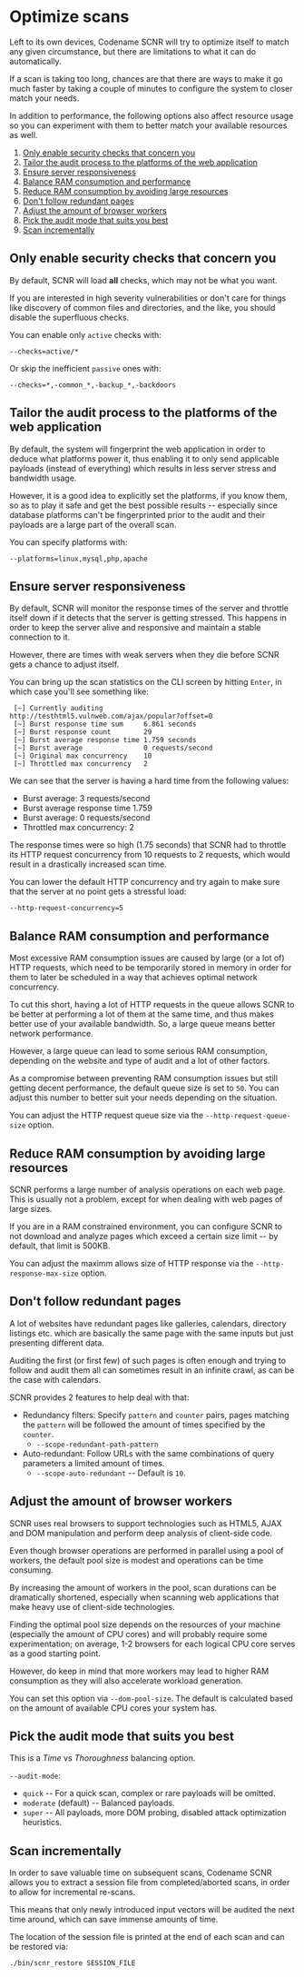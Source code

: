 # Optimize scans

Left to its own devices, Codename SCNR will try to optimize itself to match any given
circumstance, but there are limitations to what it can do automatically.

If a scan is taking too long, chances are that there are ways to make it go much 
faster by taking a couple of minutes to configure the system to closer match your needs.

In addition to performance, the following options also affect resource usage so
you can experiment with them to better match your available resources as well.

1. [Only enable security checks that concern you](#only-enable-security-checks-that-concern-you)
2. [Tailor the audit process to the platforms of the web application](#tailor-the-audit-process-to-the-platforms-of-the-web-application)
3. [Ensure server responsiveness](#ensure-server-responsiveness)
4. [Balance RAM consumption and performance](#balance-ram-consumption-and-performance)
5. [Reduce RAM consumption by avoiding large resources](#reduce-ram-consumption-by-avoiding-large-resources)
6. [Don't follow redundant pages](#dont-follow-redundant-pages)
7. [Adjust the amount of browser workers](#adjust-the-amount-of-browser-workers)
8. [Pick the audit mode that suits you best](#pick-the-audit-mode-that-suits-you-best)
9. [Scan incrementally](#scan-incrementally)

## Only enable security checks that concern you

By default, SCNR will load **all** checks, which may not be what you want.

If you are interested in high severity vulnerabilities or don't care for things
like discovery of common files and directories, and the like, you should disable
the superfluous checks.


You can enable only `active` checks with:

    --checks=active/* 

Or skip the inefficient `passive` ones with:

    --checks=*,-common_*,-backup_*,-backdoors

## Tailor the audit process to the platforms of the web application

By default, the system will fingerprint the web application in order to deduce
what platforms power it, thus enabling it to only send applicable payloads
(instead of everything) which results in less server stress and bandwidth usage.

However, it is a good idea to explicitly set the platforms, if you know them,
so as to play it safe and get the best possible results -- especially since 
database platforms can't be fingerprinted prior to the audit and their payloads
are a large part of the overall scan.

You can specify platforms with:

    --platforms=linux,mysql,php,apache

## Ensure server responsiveness

By default, SCNR will monitor the response times of the server and throttle
itself down if it detects that the server is getting stressed. 
This happens in order to keep the server alive and responsive and maintain a
stable connection to it.

However, there are times with weak servers when they die before SCNR gets a
chance to adjust itself.

You can bring up the scan statistics on the CLI screen by hitting `Enter`, in
which case you'll see something like:

```
 [~] Currently auditing          http://testhtml5.vulnweb.com/ajax/popular?offset=0                                 
 [~] Burst response time sum     6.861 seconds                                                                      
 [~] Burst response count        29                                                                                 
 [~] Burst average response time 1.759 seconds                                                                      
 [~] Burst average               0 requests/second                                                              
 [~] Original max concurrency    10                                                                                 
 [~] Throttled max concurrency   2                                                                                                                                             
```

We can see that the server is having a hard time from the following values:

* Burst average: 3 requests/second
* Burst average response time  1.759
* Burst average: 0 requests/second
* Throttled max concurrency: 2

The response times were so high (1.75 seconds) that SCNR had to throttle its
HTTP request concurrency from 10 requests to 2 requests, which would result in a
drastically increased scan time.

You can lower the default HTTP concurrency and try again to make sure that the
server at no point gets a stressful load:

    --http-request-concurrency=5

## Balance RAM consumption and performance

Most excessive RAM consumption issues are caused by large (or a lot of) HTTP requests,
which need to be temporarily stored in memory in order for them to later be scheduled
in a way that achieves optimal network concurrency.

To cut this short, having a lot of HTTP requests in the queue allows SCNR to
be better at performing a lot of them at the same time, and thus makes better 
use of your available bandwidth. So, a large queue means better network performance.

However, a large queue can lead to some serious RAM consumption, depending on 
the website and type of audit and a lot of other factors.

As a compromise between preventing RAM consumption issues but still getting 
decent performance, the default queue size is set to `50`.
You can adjust this number to better suit your needs depending on the situation.

You can adjust the HTTP request queue size via the `--http-request-queue-size` option.

## Reduce RAM consumption by avoiding large resources

SCNR performs a large number of analysis operations on each web page.
This is usually not a problem, except for when dealing with web pages of large sizes.

If you are in a RAM constrained environment, you can configure SCNR to not 
download and analyze pages which exceed a certain size limit -- by default, that
limit is 500KB.

You can adjust the maximm allows size of HTTP response via the `--http-response-max-size` option.

## Don't follow redundant pages

A lot of websites have redundant pages like galleries, calendars, directory 
listings etc. which are basically the same page with the same inputs but just
presenting different data.

Auditing the first (or first few) of such pages is
often enough and trying to follow and audit them all can sometimes result in an
infinite crawl, as can be the case with calendars.

SCNR provides 2 features to help deal with that:

* Redundancy filters: Specify `pattern` and `counter` pairs, pages matching the
  `pattern` will be followed the amount of times specified by the `counter`.
  * `--scope-redundant-path-pattern`
* Auto-redundant: Follow URLs with the same combinations of query parameters a
  limited amount of times.
  * `--scope-auto-redundant` -- Default is `10`.

## Adjust the amount of browser workers

SCNR uses real browsers to support technologies such as HTML5, AJAX and DOM
manipulation and perform deep analysis of client-side code.

Even though browser operations are performed in parallel using a pool of workers,
the default pool size is modest and operations can be time consuming.

By increasing the amount of workers in the pool, scan durations can be dramatically shortened,
especially when scanning web applications that make heavy use of client-side technologies.

Finding the optimal pool size depends on the resources of your machine (especially 
the amount of CPU cores) and will probably require some experimentation; on average,
1-2 browsers for each logical CPU core serves as a good starting point.

However, do keep in mind that more workers may lead to higher RAM consumption as
they will also accelerate workload generation. 

You can set this option via `--dom-pool-size`.
The default is calculated based on the amount of available CPU cores your system has.

## Pick the audit mode that suits you best

This is a _Time_ vs _Thoroughness_ balancing option.

`--audit-mode`:

* `quick` -- For a quick scan, complex or rare payloads will be omitted.
* `moderate` (default) -- Balanced payloads.
* `super` -- All payloads, more DOM probing, disabled attack optimization heuristics.

## Scan incrementally

In order to save valuable time on subsequent scans, Codename SCNR allows you to extract a session file from
completed/aborted scans, in order to allow for incremental re-scans.

This means that only newly introduced input vectors will be audited the next time around, which can save immense amounts
of time.

The location of the session file is printed at the end of each scan and can be restored via:

    ./bin/scnr_restore SESSION_FILE
